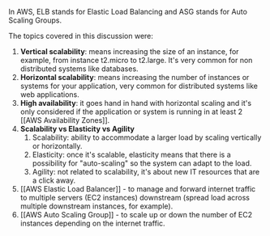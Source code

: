 In AWS, ELB stands for Elastic Load Balancing and ASG stands for Auto Scaling Groups.

The topics covered in this discussion were:

1. **Vertical scalability**: means increasing the size of an instance, for example, from instance t2.micro to t2.large. It's very common for non distributed systems like databases.
2. **Horizontal scalability**: means increasing the number of instances or systems for your application, very common for distributed systems like web applications.
3. **High availability**: it goes hand in hand with horizontal scaling and it's only considered if the application or system is running in at least 2 [[AWS Availability Zones]].
4. **Scalability vs Elasticity vs Agility**
	1. Scalability: ability to accommodate a larger load by scaling vertically or horizontally.
	2. Elasticity: once it's scalable, elasticity means that there is a possibility for "auto-scaling" so the system can adapt to the load.
	3. Agility: not related to scalability, it's about new IT resources that are a click away.
5. [[AWS Elastic Load Balancer]] - to manage and forward internet traffic to multiple servers (EC2 instances) downstream (spread load across multiple downstream instances, for example).
6. [[AWS Auto Scaling Group]] - to scale up or down the number of EC2 instances depending on the internet traffic.